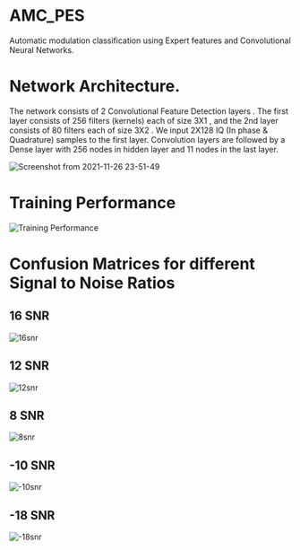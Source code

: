 # AMC_PES
Automatic modulation classification using Expert features and Convolutional Neural Networks.

# Network Architecture.
The network consists of 2 Convolutional Feature Detection layers . The first layer consists of 256 filters (kernels) each of size 3X1 , and the 2nd layer consists of 80 filters each of size 3X2 . We input 2X128 IQ (In phase & Quadrature) samples to the first layer. Convolution layers are followed by a Dense layer with 256 nodes in hidden layer and 11 nodes in the last layer. 

![Screenshot from 2021-11-26 23-51-49](https://user-images.githubusercontent.com/21309793/143619257-cec6b663-0912-4584-a295-6baa668e9dd0.png)

# Training Performance
![Training Performance](https://user-images.githubusercontent.com/21309793/143676686-8fa7cc08-cff7-4acc-bbd4-dfb34ebd72da.png)


# Confusion Matrices for different Signal to Noise Ratios
## 16 SNR
![16snr](https://user-images.githubusercontent.com/21309793/143619307-6aa1864e-f605-4732-8859-ee08e797f0e8.png)

## 12 SNR

![12snr](https://user-images.githubusercontent.com/21309793/143619369-e46c5f2e-28ba-4049-84ab-5dd4c0e4fe8a.png)

## 8 SNR
![8snr](https://user-images.githubusercontent.com/21309793/143619410-c7655d85-e2a2-4df2-a700-6a626cfe1a0f.png)

## -10 SNR
![-10snr](https://user-images.githubusercontent.com/21309793/143619490-7c6826d9-c700-446d-a1fc-ee1f6c88e243.png)


## -18 SNR

![-18snr](https://user-images.githubusercontent.com/21309793/143619467-2d076e82-b2ae-4afc-9aaa-aff1ac3db96f.png)

